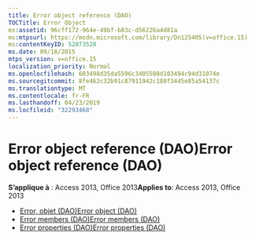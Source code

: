 ```yaml
---
title: Error object reference (DAO)
TOCTitle: Error Object
ms:assetid: 96cff172-964e-49bf-b83c-d56226a4d81a
ms:mtpsurl: https://msdn.microsoft.com/library/Dn125405(v=office.15)
ms:contentKeyID: 52073528
ms.date: 09/18/2015
mtps_version: v=office.15
localization_priority: Normal
ms.openlocfilehash: 603498d35da5596c3405508d103494c94d31074e
ms.sourcegitcommit: 8fe462c32b91c87911942c188f3445e85a54137c
ms.translationtype: MT
ms.contentlocale: fr-FR
ms.lasthandoff: 04/23/2019
ms.locfileid: "32293468"
---
```

# <a name="error-object-reference-dao"></a><span data-ttu-id="73e91-102">Error object reference (DAO)</span><span class="sxs-lookup"><span data-stu-id="73e91-102">Error object reference (DAO)</span></span>

<span data-ttu-id="73e91-103">**S’applique à** : Access 2013, Office 2013</span><span class="sxs-lookup"><span data-stu-id="73e91-103">**Applies to**: Access 2013, Office 2013</span></span>

- [<span data-ttu-id="73e91-104">Error, objet (DAO)</span><span class="sxs-lookup"><span data-stu-id="73e91-104">Error object (DAO)</span></span>](error-object-dao.md)
- [<span data-ttu-id="73e91-105">Error members (DAO)</span><span class="sxs-lookup"><span data-stu-id="73e91-105">Error members (DAO)</span></span>](error-members-dao.md)
- [<span data-ttu-id="73e91-106">Error properties (DAO)</span><span class="sxs-lookup"><span data-stu-id="73e91-106">Error properties (DAO)</span></span>](error-properties-dao.md)


